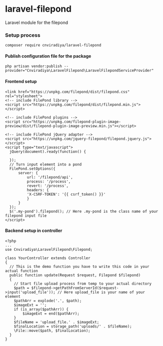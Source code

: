 # laravel-filepond
Laravel module for the filepond

### Setup process
```composer require cnviradiya/laravel-filepond```

#### Publish configuration file for the package
```php artisan vendor:publish --provider="Cnviradiya\LaravelFilepond\LaravelFilepondServiceProvider"```

#### Frontend setup
```
<link href="https://unpkg.com/filepond/dist/filepond.css" rel="stylesheet">
<!-- include FilePond library -->
<script src="https://unpkg.com/filepond/dist/filepond.min.js"></script>

<!-- include FilePond plugins -->
<script src="https://unpkg.com/filepond-plugin-image-preview/dist/filepond-plugin-image-preview.min.js"></script>

<!-- include FilePond jQuery adapter -->
<script src="https://unpkg.com/jquery-filepond/filepond.jquery.js"></script>
<script type="text/javascript">
  jQuery(document).ready(function() {

  });
  // Turn input element into a pond
  FilePond.setOptions({
      server: {
          url: '/filepond/api',
          process: '/process',
          revert: '/process',
          headers: {
          'X-CSRF-TOKEN': '{{ csrf_token() }}'
          }
      }
  });
  $('.my-pond').filepond(); // Here .my-pond is the class name of your filepond input file
</script>
```

#### Backend setup in controller
```
<?php
...
use Cnviradiya\LaravelFilepond\Filepond;

class YourController extends Controller
{
  // This is the demo function you have to write this code in your actual function
  public function update(Request $request, Filepond $filepond)
  {
    // Start file upload process from temp to your actual directory
    $path = $filepond->getPathFromServerId($request->input('upload_file')); // Here upload_file is your name of your element
    $pathArr = explode('.', $path);
    $imageExt = '';
    if (is_array($pathArr)) {
        $imageExt = end($pathArr);
    }
    $fileName = 'upload_file.' . $imageExt;
    $finalLocation = storage_path('uploads/' . $fileName);
    \File::move($path, $finalLocation);
  }
}
```
